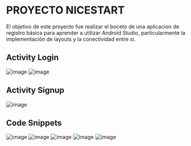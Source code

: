 PROYECTO NICESTART
==================
El objetivo de este proyecto fue realizar el boceto de una aplicacion de registro básica para aprender
a utilizar Android Studio, particularmente la implementación de layouts y la conectividad entre sí.

Activity Login
--------------
![image](https://github.com/user-attachments/assets/463fb2fb-6265-4dc5-9452-3aae3d595746)
![image](https://github.com/user-attachments/assets/fb6a7d9e-2738-4934-9cdb-6bf53276470d)

Activity Signup
---------------
![image](https://github.com/user-attachments/assets/2f745b02-ea77-425d-9671-ec005648d774)

Code Snippets
-------------
![image](https://github.com/user-attachments/assets/1e6137dc-d024-47e0-a31e-243700c24324)
![image](https://github.com/user-attachments/assets/a4ccd8fb-fed3-44c4-a871-85793b8804d8)
![image](https://github.com/user-attachments/assets/95f3fbff-2fa9-4cfd-8b60-613e77d27f0b)
![image](https://github.com/user-attachments/assets/659c7186-bd12-4f7e-bd71-d248c5b6ceb0)
![image](https://github.com/user-attachments/assets/dc97ec8e-1d28-467d-bfae-f47467ae3cf2)


